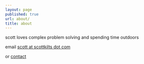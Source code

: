 ```yaml
---
layout: page
published: true
url: about/
title: about
---
```


  <!-- default layout requires splash div to center content currently -->

scott loves complex problem solving and spending time outdoors

email [scott at scottkilts dot com](mailto:scott@scottkilts.com)

or [contact]({{site.baseurl}}/contact)

